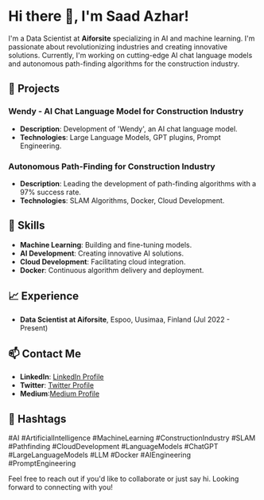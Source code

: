 # Hi there 👋, I'm Saad Azhar!

I'm a Data Scientist at **Aiforsite**  specializing in AI and machine learning. I'm passionate about revolutionizing industries and creating innovative solutions. Currently, I'm working on cutting-edge AI chat language models and autonomous path-finding algorithms for the construction industry.

## 🚀 Projects
### Wendy - AI Chat Language Model for Construction Industry
- **Description**: Development of 'Wendy', an AI chat language model.
- **Technologies**: Large Language Models, GPT plugins, Prompt Engineering.

### Autonomous Path-Finding for Construction Industry
- **Description**: Leading the development of path-finding algorithms with a 97% success rate.
- **Technologies**: SLAM Algorithms, Docker, Cloud Development.

## 💼 Skills
- **Machine Learning**: Building and fine-tuning models.
- **AI Development**: Creating innovative AI solutions.
- **Cloud Development**: Facilitating cloud integration.
- **Docker**: Continuous algorithm delivery and deployment.

## 📈 Experience
- **Data Scientist at Aiforsite**, Espoo, Uusimaa, Finland (Jul 2022 - Present)

## 📫 Contact Me
- **LinkedIn**: [LinkedIn Profile](https://www.linkedin.com/in/saadazhar7/)
- **Twitter**: [Twitter Profile](https://twitter.com/saadazhar_7)
- **Medium**:[Medium Profile](https://medium.com/@saadazhar7)


## 📌 Hashtags
\#AI \#ArtificialIntelligence \#MachineLearning \#ConstructionIndustry \#SLAM \#Pathfinding \#CloudDevelopment \#LanguageModels \#ChatGPT \#LargeLanguageModels \#LLM \#Docker \#AIEngineering \#PromptEngineering

Feel free to reach out if you'd like to collaborate or just say hi. Looking forward to connecting with you!

